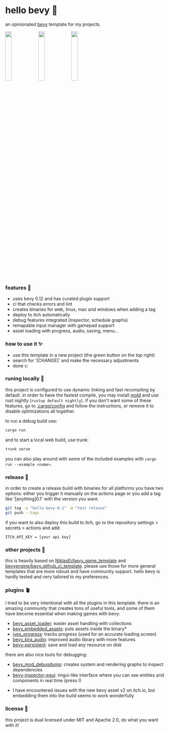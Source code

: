 # hello bevy 🦆

an opinionated [bevy](https://github.com/bevyengine/bevy) template for my projects.

<p float="left">
  <img src="https://github.com/eerii/hello-bevy/assets/22449369/5f736632-75ac-40ef-bd8e-3a66dc57a68a" width="20%" />
  <img src="https://github.com/eerii/hello-bevy/assets/22449369/f20dd7f6-3d91-4f22-8291-af287a12eaa3" width="20%" />
  <img src="https://github.com/eerii/hello-bevy/assets/22449369/ed8f0c5c-1ca9-41ee-aa48-ab97c69b3887" width="20%" />
</p>

### features 🌿

- uses bevy 0.12 and has curated plugin support
- ci that checks errors and lint
- creates binaries for web, linux, mac and windows when adding a tag
- deploy to itch automatically
- debug features integrated (inspector, schedule graphs)
- remapable input manager with gamepad support
- asset loading with progress, audio, saving, menu...

### how to use it ✨

- use this template in a new project (the green button on the top right)
- search for '[CHANGE]' and make the necessary adjustments
- done c:

### runing locally 🌺

this project is configured to use dynamic linking and fast recompiling by default.
in order to have the fastest compile, you may install [mold](https://github.com/rui314/mold) and use rust nightly (`rustup default nightly`).
if you don't want some of these features, go to [.cargo/config](.cargo/config) and follow the instructions, or remove it to disable optimizations all together.

to run a debug build use:

```sh
cargo run
```

and to start a local web build, use trunk:

```sh
trunk serve
```

you can also play around with some of the included examples with `cargo run --example <name>`.

### release 🌻

in order to create a release build with binaries for all platforms you have two options: either you trigger it manually on the actions page or you add a tag like '[anything]0.1' with the version you want.

```sh
git tag -a "hello-bevy-0.1" -m "test release"
git push --tags
```

if you want to also deploy this build to itch, go to the repository settings > secrets > actions and add:

```
ITCH_API_KEY = [your api key]
```

### other projects 💖

this is heavily based on [NiklasEi/bevy_game_template](https://github.com/NiklasEi/bevy_game_template) and [bevyengine/bevy_github_ci_template](https://github.com/bevyengine/bevy_github_ci_template). please use those for more general templates that are more robust and have community support. hello bevy is hardly tested and very tailored to my preferences.

### plugins 🪴

i tried to be very intentional with all the plugins in this template. there is an amazing community that creates tons of useful tools, and some of them have become essential when making games with bevy:

- [bevy_asset_loader](https://github.com/NiklasEi/bevy_asset_loader): easier asset handling with collections
- [bevy_embedded_assets](https://github.com/vleue/bevy_embedded_assets): puts assets inside the binary*
- [iyes_progress](https://github.com/IyesGames/iyes_progress): tracks progress (used for an accurate loading screen)
- [bevy_kira_audio](https://github.com/NiklasEi/bevy_kira_audio): improved audio library with more features
- [bevy-persistent](https://github.com/umut-sahin/bevy-persistent): save and load any resource on disk

there are also nice tools for debugging:

- [bevy_mod_debugdump](https://github.com/jakobhellermann/bevy_mod_debugdump): creates system and rendering graphs to inspect dependencies
- [bevy-inspector-egui](https://github.com/jakobhellermann/bevy-inspector-egui): imgui-like interface where you can see entities and components in real time (press I)

* I have encountered issues with the new bevy asset v2 on itch.io, but embedding them into the build seems to work wonderfully

### license 📝

this project is dual licensed under MIT and Apache 2.0, do what you want with it!
